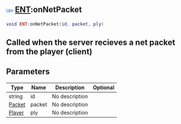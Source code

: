 ## ![server](.gitbook/assets/server.png) [ENT](./home/ENT):onNetPacket

```lua
void ENT:onNetPacket(id, packet, ply)
```

Called when the server recieves a net packet from the player (client)
------
## Parameters

| Type   | Name | Description | Optional |
| ------ | ---- | ----------- | -------: |
| string | id | No description |  |
| [Packet](./home/Packet) | packet | No description |  |
| [Player](./home/Player) | ply | No description |  |

